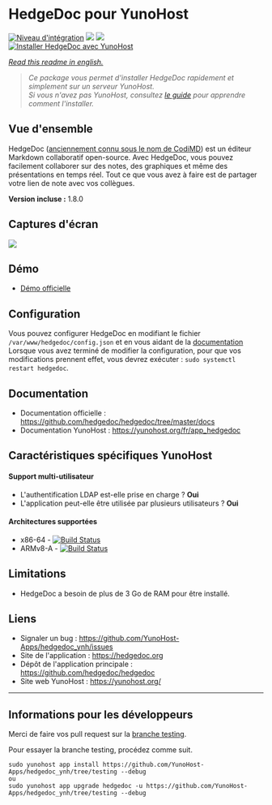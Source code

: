# HedgeDoc pour YunoHost

[![Niveau d'intégration](https://dash.yunohost.org/integration/hedgedoc.svg)](https://dash.yunohost.org/appci/app/hedgedoc) ![](https://ci-apps.yunohost.org/ci/badges/hedgedoc.status.svg) ![](https://ci-apps.yunohost.org/ci/badges/hedgedoc.maintain.svg)  
[![Installer HedgeDoc avec YunoHost](https://install-app.yunohost.org/install-with-yunohost.svg)](https://install-app.yunohost.org/?app=hedgedoc)

*[Read this readme in english.](./README.md)* 

> *Ce package vous permet d'installer HedgeDoc rapidement et simplement sur un serveur YunoHost.  
Si vous n'avez pas YunoHost, consultez [le guide](https://yunohost.org/install) pour apprendre comment l'installer.*

## Vue d'ensemble
HedgeDoc ([anciennement connu sous le nom de CodiMD](https://hedgedoc.org/history/)) est un éditeur Markdown collaboratif open-source. Avec HedgeDoc, vous pouvez facilement collaborer sur des notes, des graphiques et même des présentations en temps réel. Tout ce que vous avez à faire est de partager votre lien de note avec vos collègues. 

**Version incluse :** 1.8.0

## Captures d'écran

![](https://demo.hedgedoc.org/screenshot.png)

## Démo

* [Démo officielle](https://demo.hedgedoc.org/)

## Configuration

Vous pouvez configurer HedgeDoc en modifiant le fichier `/var/www/hedgedoc/config.json` et en vous aidant de la [documentation](https://github.com/hedgedoc/hedgedoc/blob/master/docs/configuration.md)  
Lorsque vous avez terminé de modifier la configuration, pour que vos modifications prennent effet, vous devrez exécuter : `sudo systemctl restart hedgedoc`.

## Documentation

 * Documentation officielle : https://github.com/hedgedoc/hedgedoc/tree/master/docs
 * Documentation YunoHost : https://yunohost.org/fr/app_hedgedoc

## Caractéristiques spécifiques YunoHost

#### Support multi-utilisateur

* L'authentification LDAP est-elle prise en charge ? **Oui**
* L'application peut-elle être utilisée par plusieurs utilisateurs ? **Oui**

#### Architectures supportées

* x86-64 - [![Build Status](https://ci-apps.yunohost.org/ci/logs/hedgedoc.svg)](https://ci-apps.yunohost.org/ci/apps/hedgedoc/)
* ARMv8-A - [![Build Status](https://ci-apps-arm.yunohost.org/ci/logs/hedgedoc.svg)](https://ci-apps-arm.yunohost.org/ci/apps/hedgedoc/)

## Limitations

* HedgeDoc a besoin de plus de 3 Go de RAM pour être installé.

## Liens

 * Signaler un bug : https://github.com/YunoHost-Apps/hedgedoc_ynh/issues
 * Site de l'application : https://hedgedoc.org
 * Dépôt de l'application principale : https://github.com/hedgedoc/hedgedoc
 * Site web YunoHost : https://yunohost.org/

---

## Informations pour les développeurs

Merci de faire vos pull request sur la [branche testing](https://github.com/YunoHost-Apps/hedgedoc_ynh/tree/testing).

Pour essayer la branche testing, procédez comme suit.
```
sudo yunohost app install https://github.com/YunoHost-Apps/hedgedoc_ynh/tree/testing --debug
ou
sudo yunohost app upgrade hedgedoc -u https://github.com/YunoHost-Apps/hedgedoc_ynh/tree/testing --debug
```
